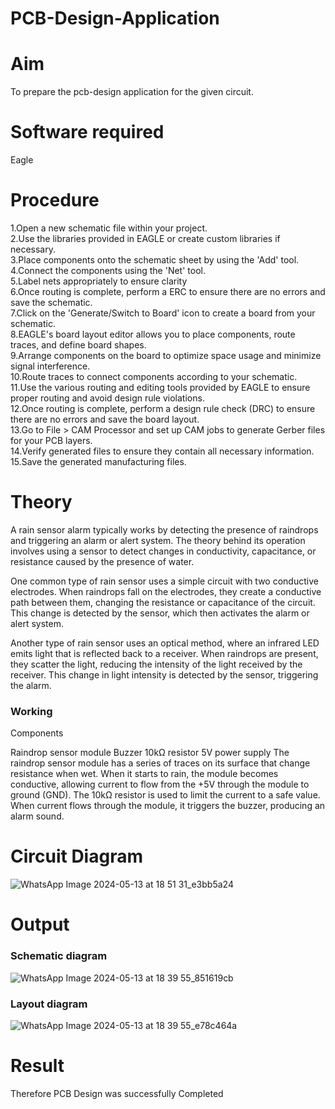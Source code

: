 # PCB-Design-Application
# Aim
To prepare the pcb-design application for the given circuit.

# Software required
Eagle

# Procedure

1.Open a new schematic file within your project.</br>
2.Use the libraries provided in EAGLE or create custom libraries if necessary.</br>
3.Place components onto the schematic sheet by using the 'Add' tool.</br>
4.Connect the components using the 'Net' tool.</br>
5.Label nets appropriately to ensure clarity</br>
6.Once routing is complete, perform a ERC to ensure there are no errors and save the schematic.</br>
7.Click on the 'Generate/Switch to Board' icon to create a board from your schematic.</br>
8.EAGLE's board layout editor allows you to place components, route traces, and define board shapes.</br>
9.Arrange components on the board to optimize space usage and minimize signal interference.</br>
10.Route traces to connect components according to your schematic.</br>
11.Use the various routing and editing tools provided by EAGLE to ensure proper routing and avoid design rule violations.</br>
12.Once routing is complete, perform a design rule check (DRC) to ensure there are no errors and save the board layout.</br>
13.Go to File > CAM Processor and set up CAM jobs to generate Gerber files for your PCB layers.</br>
14.Verify generated files to ensure they contain all necessary information.</br>
15.Save the generated manufacturing files.</br>

# Theory


A rain sensor alarm typically works by detecting the presence of raindrops and triggering an alarm or alert system. The theory behind its operation involves using a sensor to detect changes in conductivity, capacitance, or resistance caused by the presence of water.

One common type of rain sensor uses a simple circuit with two conductive electrodes. When raindrops fall on the electrodes, they create a conductive path between them, changing the resistance or capacitance of the circuit. This change is detected by the sensor, which then activates the alarm or alert system.

Another type of rain sensor uses an optical method, where an infrared LED emits light that is reflected back to a receiver. When raindrops are present, they scatter the light, reducing the intensity of the light received by the receiver. This change in light intensity is detected by the sensor, triggering the alarm.


### Working 

Components

Raindrop sensor module
Buzzer
10kΩ resistor
5V power supply
The raindrop sensor module has a series of traces on its surface that change resistance when wet.
When it starts to rain, the module becomes conductive, allowing current to flow from the +5V through the module to ground (GND).
The 10kΩ resistor is used to limit the current to a safe value.
When current flows through the module, it triggers the buzzer, producing an alarm sound.

# Circuit Diagram
![WhatsApp Image 2024-05-13 at 18 51 31_e3bb5a24](https://github.com/Iyalarasu1/PCB-Design-Application/assets/144870581/f85c6948-f31c-4a35-8138-fbe9b10345ab)


# Output

### Schematic diagram
![WhatsApp Image 2024-05-13 at 18 39 55_851619cb](https://github.com/Iyalarasu1/PCB-Design-Application/assets/144870581/03a2942c-9e3c-42f7-9709-76242ff52d58)


### Layout diagram
![WhatsApp Image 2024-05-13 at 18 39 55_e78c464a](https://github.com/Iyalarasu1/PCB-Design-Application/assets/144870581/26dad029-fedf-4cfb-a4ae-ade03605230d)


# Result

Therefore PCB Design was successfully Completed

